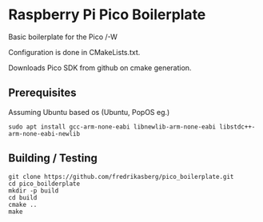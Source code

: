 # Raspberry Pi Pico Boilerplate

Basic boilerplate for the Pico /-W

Configuration is done in CMakeLists.txt.

Downloads Pico SDK from github on cmake generation.

## Prerequisites

Assuming Ubuntu based os (Ubuntu, PopOS eg.)

```
sudo apt install gcc-arm-none-eabi libnewlib-arm-none-eabi libstdc++-arm-none-eabi-newlib
```

## Building / Testing

```
git clone https://github.com/fredrikasberg/pico_boilerplate.git
cd pico_boilderplate
mkdir -p build
cd build
cmake ..
make
```